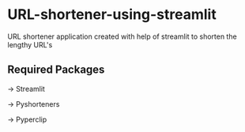 # URL-shortener-using-streamlit
 URL shortener application created with help of streamlit to shorten the lengthy URL's

## Required Packages

-> Streamlit

-> Pyshorteners

-> Pyperclip
